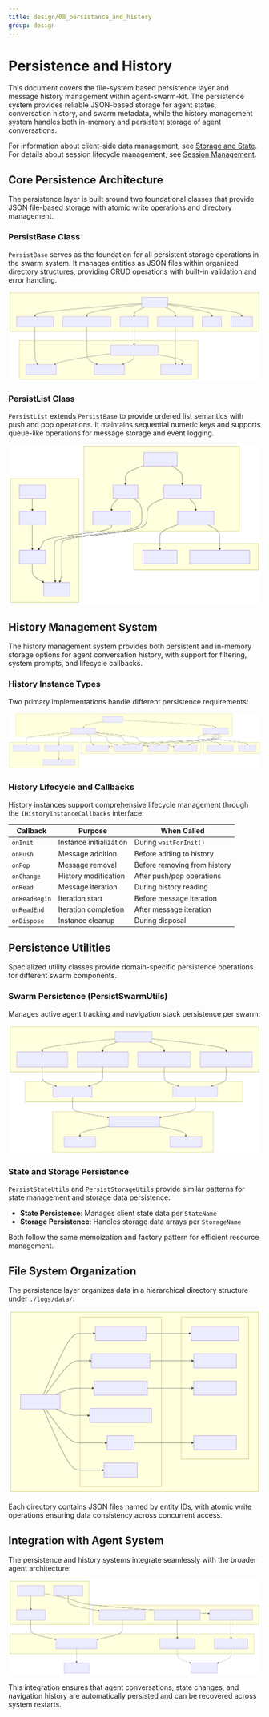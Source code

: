 ```yaml
---
title: design/08_persistance_and_history
group: design
---
```


# Persistence and History

This document covers the file-system based persistence layer and message history management within agent-swarm-kit. The persistence system provides reliable JSON-based storage for agent states, conversation history, and swarm metadata, while the history management system handles both in-memory and persistent storage of agent conversations.

For information about client-side data management, see [Storage and State](#2.5). For details about session lifecycle management, see [Session Management](#2.3).

## Core Persistence Architecture

The persistence layer is built around two foundational classes that provide JSON file-based storage with atomic write operations and directory management.

### PersistBase Class

`PersistBase` serves as the foundation for all persistent storage operations in the swarm system. It manages entities as JSON files within organized directory structures, providing CRUD operations with built-in validation and error handling.

![Mermaid Diagram](./diagrams\8_Persistence_and_History_0.svg)

### PersistList Class

`PersistList` extends `PersistBase` to provide ordered list semantics with push and pop operations. It maintains sequential numeric keys and supports queue-like operations for message storage and event logging.

![Mermaid Diagram](./diagrams\8_Persistence_and_History_1.svg)

## History Management System

The history management system provides both persistent and in-memory storage options for agent conversation history, with support for filtering, system prompts, and lifecycle callbacks.

### History Instance Types

Two primary implementations handle different persistence requirements:

![Mermaid Diagram](./diagrams\8_Persistence_and_History_2.svg)

### History Lifecycle and Callbacks

History instances support comprehensive lifecycle management through the `IHistoryInstanceCallbacks` interface:

| Callback | Purpose | When Called |
|----------|---------|-------------|
| `onInit` | Instance initialization | During `waitForInit()` |
| `onPush` | Message addition | Before adding to history |
| `onPop` | Message removal | Before removing from history |
| `onChange` | History modification | After push/pop operations |
| `onRead` | Message iteration | During history reading |
| `onReadBegin` | Iteration start | Before message iteration |
| `onReadEnd` | Iteration completion | After message iteration |
| `onDispose` | Instance cleanup | During disposal |

## Persistence Utilities

Specialized utility classes provide domain-specific persistence operations for different swarm components.

### Swarm Persistence (PersistSwarmUtils)

Manages active agent tracking and navigation stack persistence per swarm:

![Mermaid Diagram](./diagrams\8_Persistence_and_History_3.svg)

### State and Storage Persistence

`PersistStateUtils` and `PersistStorageUtils` provide similar patterns for state management and storage data persistence:

- **State Persistence**: Manages client state data per `StateName`
- **Storage Persistence**: Handles storage data arrays per `StorageName`

Both follow the same memoization and factory pattern for efficient resource management.

## File System Organization

The persistence layer organizes data in a hierarchical directory structure under `./logs/data/`:

![Mermaid Diagram](./diagrams\8_Persistence_and_History_4.svg)

Each directory contains JSON files named by entity IDs, with atomic write operations ensuring data consistency across concurrent access.

## Integration with Agent System

The persistence and history systems integrate seamlessly with the broader agent architecture:

![Mermaid Diagram](./diagrams\8_Persistence_and_History_5.svg)

This integration ensures that agent conversations, state changes, and navigation history are automatically persisted and can be recovered across system restarts.
